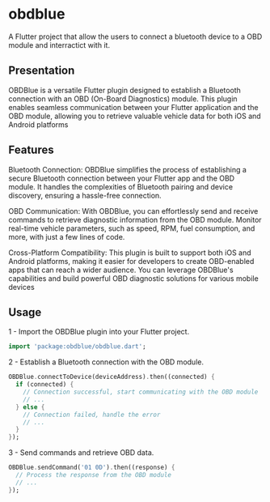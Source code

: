 # obdblue

A Flutter project that allow the users to connect a bluetooth device to a OBD module and interractict with it.

## Presentation 
OBDBlue is a versatile Flutter plugin designed to establish a Bluetooth connection with an OBD (On-Board Diagnostics) module. This plugin enables seamless communication between your Flutter application and the OBD module, allowing you to retrieve valuable vehicle data for both iOS and Android platforms 

## Features
Bluetooth Connection: OBDBlue simplifies the process of establishing a secure Bluetooth connection between your Flutter app and the OBD module. It handles the complexities of Bluetooth pairing and device discovery, ensuring a hassle-free connection.

OBD Communication: With OBDBlue, you can effortlessly send and receive commands to retrieve diagnostic information from the OBD module. Monitor real-time vehicle parameters, such as speed, RPM, fuel consumption, and more, with just a few lines of code.

Cross-Platform Compatibility: This plugin is built to support both iOS and Android platforms, making it easier for developers to create OBD-enabled apps that can reach a wider audience. You can leverage OBDBlue's capabilities and build powerful OBD diagnostic solutions for various mobile devices

## Usage
1 - Import the OBDBlue plugin into your Flutter project.
```dart
import 'package:obdblue/obdblue.dart';
```

2 - Establish a Bluetooth connection with the OBD module.
```dart
OBDBlue.connectToDevice(deviceAddress).then((connected) {
  if (connected) {
    // Connection successful, start communicating with the OBD module
    // ...
  } else {
    // Connection failed, handle the error
    // ...
  }
});
```

3 - Send commands and retrieve OBD data.
```dart
OBDBlue.sendCommand('01 0D').then((response) {
  // Process the response from the OBD module
  // ...
});
```

